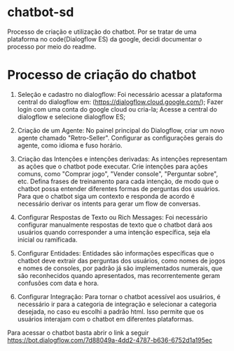 # chatbot-sd
Processo de criação e utilização do chatbot.
Por se tratar de uma plataforma no code(Dialogflow ES) da google, decidi documentar o processo por meio do readme.

# Processo de criação do chatbot

1. Seleção e cadastro no dialogflow:
Foi necessário acessar a plataforma central do dialogflow em: (https://dialogflow.cloud.google.com/);
Fazer login com uma conta do google cloud ou cria-la;
Acesse a central do dialogflow e selecione dialogflow ES;

2. Criação de um Agente:
No painel principal do Dialogflow, criar um novo agente chamado "Retro-Seller".
Configurar as configurações gerais do agente, como idioma e fuso horário.

3. Criação das Intenções e intenções derivadas:
As intenções representam as ações que o chatbot pode executar. Crie intenções para ações comuns, como "Comprar jogo", "Vender console", "Perguntar sobre", etc.
Defina frases de treinamento para cada intenção, de modo que o chatbot possa entender diferentes formas de perguntas dos usuários. Para que o chatbot siga um contexto e responda de acordo é necessário derivar os intents para gerar um flow de conversas.

4. Configurar Respostas de Texto ou Rich Messages:
Foi necessário configurar manualmente respostas de texto que o chatbot dará aos usuários quando corresponder a uma intenção específica, seja ela inicial ou ramificada.

5. Configurar Entidades:
Entidades são informações específicas que o chatbot deve extrair das perguntas dos usuários, como nomes de jogos e nomes de consoles, por padrão já são implementados numerais, que são reconhecidos quando apresentados, mas recorrentemente geram confusões com data e hora.

6. Configurar Integração:
Para tornar o chatbot acessível aos usuários, é necessário ir para a categoria de integração e selecionar a categoria desejada, no caso eu escolhi a padrão html. Isso permite que os usuários interajam com o chatbot em diferentes plataformas.



Para acessar o chatbot basta abrir o link a seguir
https://bot.dialogflow.com/7d88049a-4dd2-4787-b636-6752d1a195ec


